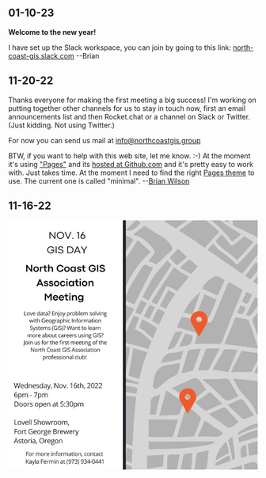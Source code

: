 ## 01-10-23

**Welcome to the new year!**

I have set up the Slack workspace, you can join by going to this link:
[north-coast-gis.slack.com](https://north-coast-gis.slack.com/x-p4596896296727-4613901481540-4624175449649/welcome/invite_members?utm_medium=email&utm_source=confirmation-new-creator)
--Brian

## 11-20-22

Thanks everyone for making the first meeting a big success!
I'm working on putting together other channels for us
to stay in touch now, first an email announcements list
and then Rocket.chat or a channel on Slack or Twitter.
(Just kidding. Not using Twitter.)

For now you can send us mail at
[info@northcoastgis.group](mailto:info@northcoastgis.group)

BTW, if you want to help with this web site, let me know. :-)
At the moment it's using ["Pages"](https://pages.github.com/) and its 
[hosted at Github.com](https://github.com/North-Coast-GIS-Group/northcoastgis.github.io.git)
and it's pretty easy to work with. Just takes time. At the moment I need to find the right
[Pages theme](https://pages.github.com/themes/) to use. The current one is called "minimal".
--[Brian Wilson](mailto:brian@northcoastgis.group)

## 11-16-22

![Meeting Announcement](images/meeting.jpg)


